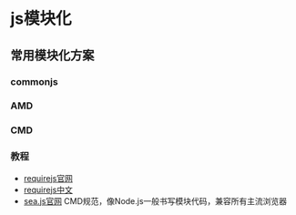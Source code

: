# js模块化

## 常用模块化方案

### commonjs

### AMD

### CMD

### 教程

* [requirejs官网](https://requirejs.org/docs/start.html)
* [requirejs中文](http://www.requirejs.cn/)
* [sea.js官网](https://seajs.github.io/seajs/docs/) CMD规范，像Node.js一般书写模块代码，兼容所有主流浏览器